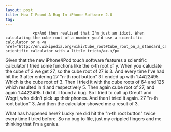 ```yaml
---
layout: post
title: How I Found A Bug In iPhone Software 2.0
tag: 
---
```



                <p>And then realized that I'm just an idiot. When calculating the cube root of a number you'd use a scientific calculator or a <a href="http://en.wikipedia.org/wiki/Cube_root#Cube_root_on_a_standard_calculator">non-scientific calculator with a little trick</a>.</p>
<p>Given that the new iPhone/iPod touch software features a scientific calculator I tried some functions like the x-th root of y. When you caluclate the cube of 3 we get 27, so the cube root of 27 is 3. And every time I've had hit the 3 after entering 27 &quot;n-th root button&quot; 3 I ended up with 1.4422495. Which is the cube root of 3. Then I tried it with the cube roots of 64 and 125 which resulted in 4 and respectively 5. Then again cube root of 27, and again 1.4422495. I did it. I found a bug. So I tried to call up Greuff and Wogri, who didn't pick up their phones. And then I tried it again. 27 &quot;n-th root button&quot; 3. And then the calculator showed me a result of 3.</p>
<p>What has happened here? Lucky me did hit the &quot;n-th root button&quot; twice every time I tried before. So no bug to file, just my crippled fingers and me thinking that I'm a genius.</p>
            
